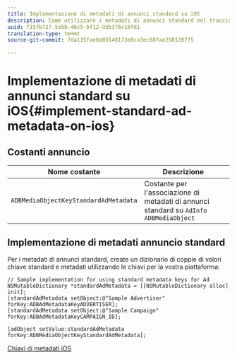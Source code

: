 ```yaml
---
title: Implementazione di metadati di annunci standard su iOS
description: Come utilizzare i metadati di annunci standard nel tracciamento di annunci su iOS.
uuid: f15fb727-5a5b-46c5-bf12-93b376c10fd1
translation-type: tm+mt
source-git-commit: 7da115fae0a05548173e8ca3ec68fae250128775

---
```



# Implementazione di metadati di annunci standard su iOS{#implement-standard-ad-metadata-on-ios}

## Costanti annuncio

| Nome costante | Descrizione   |
|---|---|
| `ADBMediaObjectKeyStandardAdMetadata` | Costante per l'associazione di metadati di annunci standard su `AdInfo ADBMediaObject` |

## Implementazione di metadati annuncio standard

Per i metadati di annunci standard, create un dizionario di coppie di valori chiave standard e metadati utilizzando le chiavi per la vostra piattaforma:

```
// Sample implementation for using standard metadata keys for Ad 
NSMutableDictionary *standardAdMetadata = [[NSMutableDictionary alloc] init]; 
[standardAdMetadata setObject:@"Sample Advertiser" forKey:ADBAdMetadataKeyADVERTISER]; 
[standardAdMetadata setObject:@"Sample Campaign" forKey:ADBAdMetadataKeyCAMPAIGN_ID]; 
 
[adObject setValue:standardAdMetadata forKey:ADBMediaObjectKeyStandardAdMetadata];
```

[Chiavi di metadati iOS](/help/sdk-implement/track-av-playback/impl-std-metadata/ios-metadata-keys.md)
